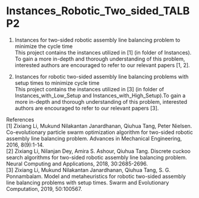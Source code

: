 # Instances_Robotic_Two_sided_TALBP2
1)	Instances for two-sided robotic assembly line balancing problem to minimize the cycle time  
This project contains the instances utilized in [1] (in folder of Instances). To gain a more in-depth and thorough understanding of this problem, interested authors are encouraged to refer to our relevant papers [1, 2].  

2)	Instances for robotic two-sided assembly line balancing problems with setup times to minimize cycle time  
This project contains the instances utilized in  [3] (in folder of Instances_with_Low_Setup and Instances_with_High_Setup).To gain a more in-depth and thorough understanding of this problem, interested authors are encouraged to refer to our relevant papers [3].  

References  
[1] Zixiang Li, Mukund Nilakantan Janardhanan, Qiuhua Tang, Peter Nielsen. Co-evolutionary particle swarm optimization algorithm for two-sided robotic assembly line balancing problem. Advances in Mechanical Engineering, 2016, 8(9):1-14.  
[2] Zixiang Li, Nilanjan Dey, Amira S. Ashour, Qiuhua Tang. Discrete cuckoo search algorithms for two-sided robotic assembly line balancing problem. Neural Computing and Applications, 2018, 30:2685-2696.  
[3] Zixiang Li, Mukund Nilakantan Janardhanan, Qiuhua Tang, S. G. Ponnambalam. Model and metaheuristics for robotic two-sided assembly line balancing problems with setup times. Swarm and Evolutionary Computation, 2019, 50:100567.  




